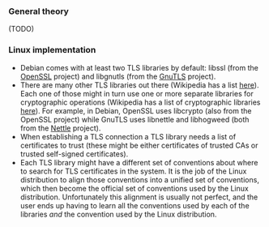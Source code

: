 ### General theory

(TODO)

### Linux implementation

* Debian comes with at least two TLS libraries by default: libssl (from the [OpenSSL](https://www.openssl.org) project) and libgnutls (from the [GnuTLS](https://www.gnutls.org) project).
* There are many other TLS libraries out there (Wikipedia has a list [here](https://en.wikipedia.org/wiki/Comparison_of_TLS_implementations)). Each one of those might in turn use one or more separate libraries for cryptographic operations (Wikipedia has a list of cryptographic libraries [here](https://en.wikipedia.org/wiki/Comparison_of_cryptography_libraries)). For example, in Debian, OpenSSL uses libcrypto (also from the OpenSSL project) while GnuTLS uses libnettle and libhogweed (both from the [Nettle](https://www.lysator.liu.se/~nisse/nettle/) project).
* When establishing a TLS connection a TLS library needs a list of certificates to trust (these might be either certificates of trusted CAs or trusted self-signed certificates).
* Each TLS library might have a different set of conventions about where to search for TLS certificates in the system. It is the job of the Linux distribution to align those conventions into a unified set of conventions, which then become the official set of conventions used by the Linux distribution. Unfortunately this alignment is usually not perfect, and the user ends up having to learn all the conventions used by each of the libraries *and* the convention used by the Linux distribution.